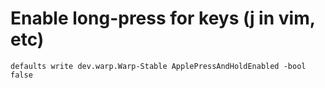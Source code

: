 # Enable long-press for keys (j in vim, etc)

```
defaults write dev.warp.Warp-Stable ApplePressAndHoldEnabled -bool false
```
